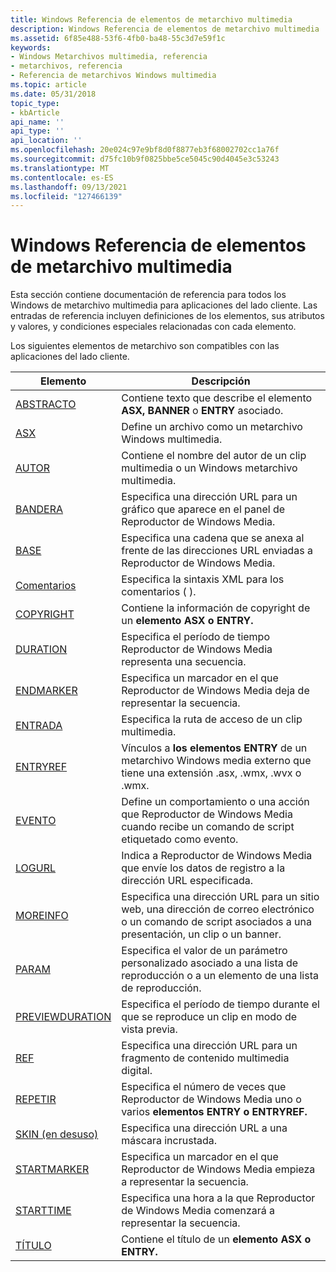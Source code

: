 ```yaml
---
title: Windows Referencia de elementos de metarchivo multimedia
description: Windows Referencia de elementos de metarchivo multimedia
ms.assetid: 6f85e488-53f6-4fb0-ba48-55c3d7e59f1c
keywords:
- Windows Metarchivos multimedia, referencia
- metarchivos, referencia
- Referencia de metarchivos Windows multimedia
ms.topic: article
ms.date: 05/31/2018
topic_type:
- kbArticle
api_name: ''
api_type: ''
api_location: ''
ms.openlocfilehash: 20e024c97e9bf8d0f8877eb3f68002702cc1a76f
ms.sourcegitcommit: d75fc10b9f0825bbe5ce5045c90d4045e3c53243
ms.translationtype: MT
ms.contentlocale: es-ES
ms.lasthandoff: 09/13/2021
ms.locfileid: "127466139"
---
```

# <a name="windows-media-metafile-elements-reference"></a>Windows Referencia de elementos de metarchivo multimedia

Esta sección contiene documentación de referencia para todos los Windows de metarchivo multimedia para aplicaciones del lado cliente. Las entradas de referencia incluyen definiciones de los elementos, sus atributos y valores, y condiciones especiales relacionadas con cada elemento.

Los siguientes elementos de metarchivo son compatibles con las aplicaciones del lado cliente.



| Elemento                                           | Descripción                                                                                                            |
|---------------------------------------------------|------------------------------------------------------------------------------------------------------------------------|
| [ABSTRACTO](abstract-element.md)                  | Contiene texto que describe el elemento **ASX,** **BANNER** o **ENTRY** asociado.                                 |
| [ASX](asx-element.md)                            | Define un archivo como un metarchivo Windows multimedia.                                                                            |
| [AUTOR](author-element.md)                      | Contiene el nombre del autor de un clip multimedia o un Windows metarchivo multimedia.                                           |
| [BANDERA](banner-element.md)                      | Especifica una dirección URL para un gráfico que aparece en el panel de Reproductor de Windows Media.                               |
| [BASE](base-element.md)                          | Especifica una cadena que se anexa al frente de las direcciones URL enviadas a Reproductor de Windows Media.                                 |
| [Comentarios](comments.md)                          | Especifica la sintaxis XML para los comentarios ( <!--...--> ).                                                            |
| [COPYRIGHT](copyright-element.md)                | Contiene la información de copyright de un **elemento ASX** **o ENTRY.**                                                |
| [DURATION](duration-element.md)                  | Especifica el período de tiempo Reproductor de Windows Media representa una secuencia.                                                    |
| [ENDMARKER](endmarker-element.md)                | Especifica un marcador en el que Reproductor de Windows Media deja de representar la secuencia.                                           |
| [ENTRADA](entry-element.md)                        | Especifica la ruta de acceso de un clip multimedia.                                                                                   |
| [ENTRYREF](entryref-element.md)                  | Vínculos a **los elementos ENTRY** de un metarchivo Windows media externo que tiene una extensión .asx, .wmx, .wvx o .wmx. |
| [EVENTO](event-element.md)                        | Define un comportamiento o una acción que Reproductor de Windows Media cuando recibe un comando de script etiquetado como evento.      |
| [LOGURL](logurl-element.md)                      | Indica a Reproductor de Windows Media que envíe los datos de registro a la dirección URL especificada.                                            |
| [MOREINFO](moreinfo-element.md)                  | Especifica una dirección URL para un sitio web, una dirección de correo electrónico o un comando de script asociados a una presentación, un clip o un banner.               |
| [PARAM](param-element.md)                        | Especifica el valor de un parámetro personalizado asociado a una lista de reproducción o a un elemento de una lista de reproducción.                      |
| [PREVIEWDURATION](previewduration-element.md)    | Especifica el período de tiempo durante el que se reproduce un clip en modo de vista previa.                                                         |
| [REF](ref-element.md)                            | Especifica una dirección URL para un fragmento de contenido multimedia digital.                                                                  |
| [REPETIR](repeat-element.md)                      | Especifica el número de veces que Reproductor de Windows Media uno o varios **elementos ENTRY** **o ENTRYREF.**             |
| [SKIN (en desuso)](skin-element--deprecated.md) | Especifica una dirección URL a una máscara incrustada.                                                                                   |
| [STARTMARKER](startmarker-element.md)            | Especifica un marcador en el que Reproductor de Windows Media empieza a representar la secuencia.                                          |
| [STARTTIME](starttime-element.md)                | Especifica una hora a la que Reproductor de Windows Media comenzará a representar la secuencia.                                        |
| [TÍTULO](title-element--metafile.md)              | Contiene el título de un **elemento ASX** **o ENTRY.**                                                                 |



 

 

 




